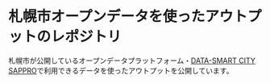 # 札幌市オープンデータを使ったアウトプットのレポジトリ

札幌市が公開しているオープンデータプラットフォーム・[DATA-SMART CITY SAPPRO](https://data.pf-sapporo.jp/)で利用できるデータを使ったアウトプットを公開しています。
